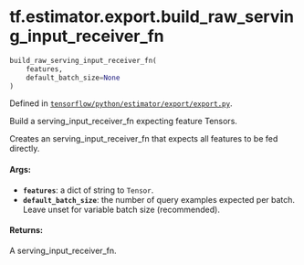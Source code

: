<div itemscope itemtype="http://developers.google.com/ReferenceObject">
<meta itemprop="name" content="tf.estimator.export.build_raw_serving_input_receiver_fn" />
</div>

# tf.estimator.export.build_raw_serving_input_receiver_fn

``` python
build_raw_serving_input_receiver_fn(
    features,
    default_batch_size=None
)
```



Defined in [`tensorflow/python/estimator/export/export.py`](https://www.tensorflow.org/code/tensorflow/python/estimator/export/export.py).

Build a serving_input_receiver_fn expecting feature Tensors.

Creates an serving_input_receiver_fn that expects all features to be fed
directly.

#### Args:

* <b>`features`</b>: a dict of string to `Tensor`.
* <b>`default_batch_size`</b>: the number of query examples expected per batch.
      Leave unset for variable batch size (recommended).


#### Returns:

A serving_input_receiver_fn.
